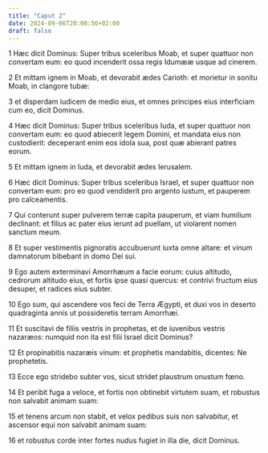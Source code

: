 ```yaml
---
title: "Caput 2"
date: 2024-09-06T20:00:56+02:00
draft: false
---
```



1 Hæc dicit Dominus: Super tribus sceleribus Moab, et super quattuor non convertam eum: eo quod incenderit ossa regis Idumææ usque ad cinerem.

2 Et mittam ignem in Moab, et devorabit ædes Carioth: et morietur in sonitu Moab, in clangore tubæ:

3 et disperdam iudicem de medio eius, et omnes principes eius interficiam cum eo, dicit Dominus.

4 Hæc dicit Dominus: Super tribus sceleribus Iuda, et super quattuor non convertam eum: eo quod abiecerit legem Domini, et mandata eius non custodierit: deceperant enim eos idola sua, post quæ abierant patres eorum.

5 Et mittam ignem in Iuda, et devorabit ædes Ierusalem.

6 Hæc dicit Dominus: Super tribus sceleribus Israel, et super quattuor non convertam eum: pro eo quod vendiderit pro argento iustum, et pauperem pro calceamentis.

7 Qui conterunt super pulverem terræ capita pauperum, et viam humilium declinant: et filius ac pater eius ierunt ad puellam, ut violarent nomen sanctum meum.

8 Et super vestimentis pignoratis accubuerunt iuxta omne altare: et vinum damnatorum bibebant in domo Dei sui.

9 Ego autem exterminavi Amorrhæum a facie eorum: cuius altitudo, cedrorum altitudo eius, et fortis ipse quasi quercus: et contrivi fructum eius desuper, et radices eius subter.

10 Ego sum, qui ascendere vos feci de Terra Ægypti, et duxi vos in deserto quadraginta annis ut possideretis terram Amorrhæi.

11 Et suscitavi de filiis vestris in prophetas, et de iuvenibus vestris nazaræos: numquid non ita est filii Israel dicit Dominus?

12 Et propinabitis nazaræis vinum: et prophetis mandabitis, dicentes: Ne prophetetis.

13 Ecce ego stridebo subter vos, sicut stridet plaustrum onustum fœno.

14 Et peribit fuga a veloce, et fortis non obtinebit virtutem suam, et robustus non salvabit animam suam:

15 et tenens arcum non stabit, et velox pedibus suis non salvabitur, et ascensor equi non salvabit animam suam:

16 et robustus corde inter fortes nudus fugiet in illa die, dicit Dominus.

